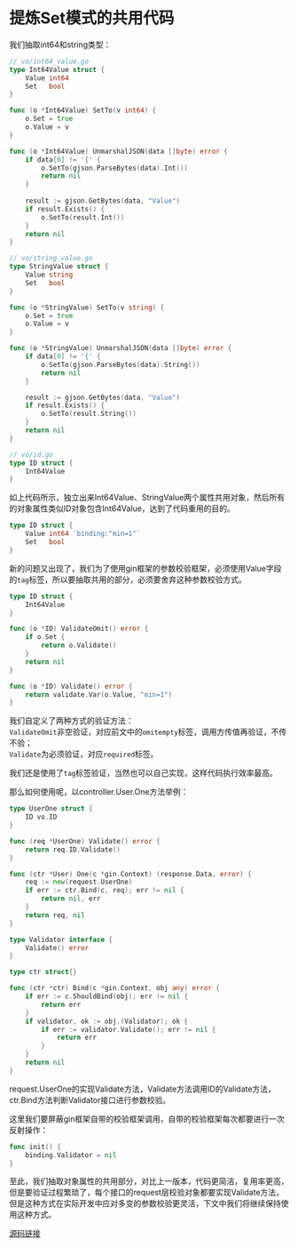 # 提炼Set模式的共用代码
我们抽取int64和string类型：
```go
// vo/int64_value.go
type Int64Value struct {
    Value int64
    Set   bool
}

func (o *Int64Value) SetTo(v int64) {
    o.Set = true
    o.Value = v
}

func (o *Int64Value) UnmarshalJSON(data []byte) error {
    if data[0] != '{' {
        o.SetTo(gjson.ParseBytes(data).Int())
        return nil
    }
    
    result := gjson.GetBytes(data, "Value")
    if result.Exists() {
        o.SetTo(result.Int())
    }
    return nil
}

// vo/string_value.go
type StringValue struct {
    Value string
    Set   bool
}

func (o *StringValue) SetTo(v string) {
    o.Set = true
    o.Value = v
}

func (o *StringValue) UnmarshalJSON(data []byte) error {
    if data[0] != '{' {
        o.SetTo(gjson.ParseBytes(data).String())
        return nil
    }

    result := gjson.GetBytes(data, "Value")
    if result.Exists() {
        o.SetTo(result.String())
    }
    return nil
}

// vo/id.go
type ID struct {
    Int64Value
}
```
如上代码所示，独立出来Int64Value、StringValue两个属性共用对象，然后所有的对象属性类似ID对象包含Int64Value，达到了代码重用的目的。

```go
type ID struct {
    Value int64 `binding:"min=1"`
    Set   bool
}
```
新的问题又出现了，我们为了使用gin框架的参数校验框架，必须使用Value字段的`tag`标签，所以要抽取共用的部分，必须要舍弃这种参数校验方式。
```go
type ID struct {
    Int64Value
}

func (o *ID) ValidateOmit() error {
    if o.Set {
        return o.Validate()
    }
    return nil
}

func (o *ID) Validate() error {
    return validate.Var(o.Value, "min=1")
}
```
我们自定义了两种方式的验证方法：<br>
`ValidateOmit`非空验证，对应前文中的`omitempty`标签，调用方传值再验证，不传不验；<br>
`Validate`为必须验证，对应`required`标签。

我们还是使用了`tag`标签验证，当然也可以自己实现，这样代码执行效率最高。


那么如何使用呢，以controller.User.One方法举例：
```go
type UserOne struct {
    ID vo.ID
}

func (req *UserOne) Validate() error {
    return req.ID.Validate()
}

func (ctr *User) One(c *gin.Context) (response.Data, error) {
    req := new(request.UserOne)
    if err := ctr.Bind(c, req); err != nil {
        return nil, err
    }
    return req, nil
}

type Validator interface {
    Validate() error
}

type ctr struct{}

func (ctr *ctr) Bind(c *gin.Context, obj any) error {
    if err := c.ShouldBind(obj); err != nil {
        return err
    }
    if validator, ok := obj.(Validator); ok {
        if err := validator.Validate(); err != nil {
            return err
        }
    }
    return nil
}
```
request.UserOne的实现Validate方法，Validate方法调用ID的Validate方法，ctr.Bind方法判断Validator接口进行参数校验。

这里我们要屏蔽gin框架自带的校验框架调用，自带的校验框架每次都要进行一次反射操作：
```go
func init() {
    binding.Validator = nil
}
```

至此，我们抽取对象属性的共用部分，对比上一版本，代码更简洁，复用率更高，但是要验证过程繁琐了，每个接口的request层校验对象都要实现Validate方法，但是这种方式在实际开发中应对多变的参数校验更灵活，下文中我们将继续保持使用这种方式。

[源码链接](../chapter5)








